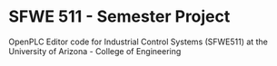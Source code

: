 # SFWE 511 - Semester Project

OpenPLC Editor code for Industrial Control Systems (SFWE511) at the University of Arizona - College of Engineering

